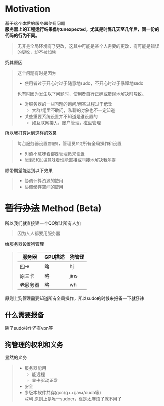 # Motivation
基于这个本质的服务器使用问题    
**服务器上的工程运行结果偶尔unexpected，尤其是时隔几天至几年后，同一份的代码的行为不同。**  
> 无非是全局环境有了更改，这其中可能是某个人需要的更改，有可能是错误的更改，却不被知晓  

究其原因  
> 这个问题有时是因为
> * 使用者过于开心时过于随意地sudo，不开心时过于暴躁地sudo
> 
> 也有时因为发生以下问题时，使用者自行正确或错误地解决时导致。
> * 对服务器的一些问题的询问/解答过程过于低效
>     * 大群/组里不敢问，私聊的对象也不一定知道  
> * 某些重要系统设置并不知道是谁设置的 
>     * 如互联网接入，账户管理，磁盘管理

所以我打算达到这样的效果
> 每台服务器设置```管理员```，管理员```知道```所有全局操作和设置
> * 知道不意味着都要管理员来设置
> * ```管理员```和```知道```意味着谁能直接或间接地解决我呢提

顺带期望能达到以下效果    
> * 协调计算资源的使用
> * 协调储存空间的使用

# ~~暂行办法~~ Method (Beta)
所以我们就直接建一个QQ群让所有人加
> 因为人人都要用服务器

给服务器设置狗管理
> |服务器|GPU描述|狗管理|  
> |-----|----------|------|  
> |四卡|略|hj|
> |原三卡|略|jins|
> |老服务器|略|wh| 

原则上狗管理需要知道所有全局操作，所以sudo的时候来报备一下就好辣  
## 什么需要报备
除了sudo操作还有vpn等

## 狗管理的权利和义务
显然的义务
> * 服务器能用
>   * 能远程
>   * 显卡驱动正常  
> * 安全  
> * 多版本软件共存(gcc/g++/java/cuda等)  
权利
> 原则上是唯一sudoer，但是太麻烦了就不用了  

